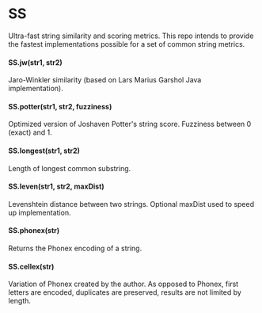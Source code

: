 SS
==

Ultra-fast string similarity and scoring metrics. This repo intends to provide the fastest implementations possible
for a set of common string metrics.

#### SS.jw(str1, str2)
Jaro-Winkler similarity (based on Lars Marius Garshol Java implementation).

#### SS.potter(str1, str2, fuzziness)
Optimized version of Joshaven Potter's string score. Fuzziness between 0 (exact) and 1.

#### SS.longest(str1, str2)
Length of longest common substring.

#### SS.leven(str1, str2, maxDist)
Levenshtein distance between two strings. Optional maxDist used to speed up implementation.

#### SS.phonex(str)
Returns the Phonex encoding of a string.

#### SS.cellex(str)
Variation of Phonex created by the author. As opposed to Phonex, first letters are encoded, duplicates are preserved,
results are not limited by length.

